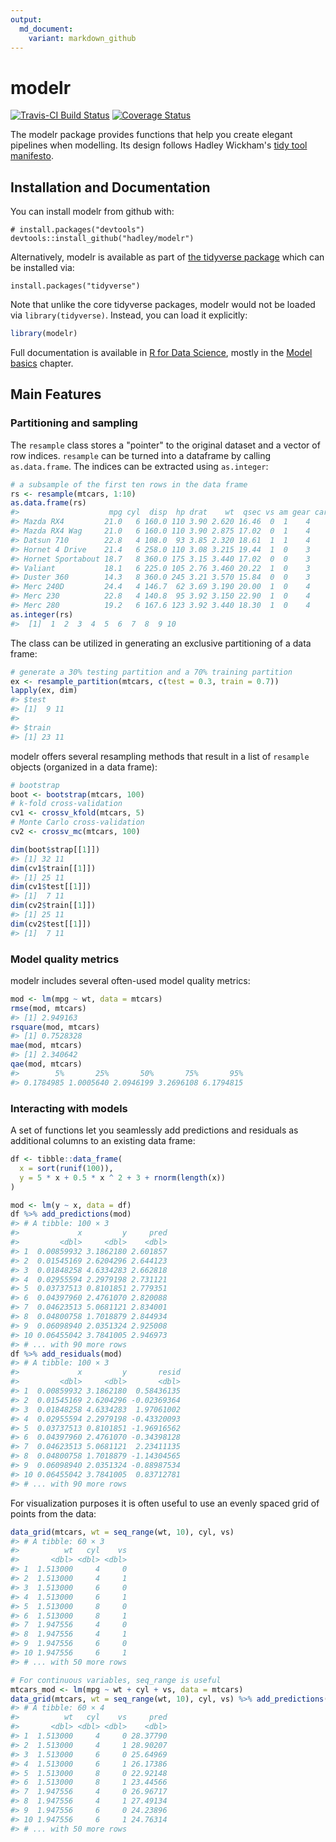 ```yaml
---
output:
  md_document:
    variant: markdown_github
---
```


 

# modelr

[![Travis-CI Build Status](https://travis-ci.org/tidyverse/modelr.svg?branch=master)](https://travis-ci.org/tidyverse/modelr)
[![Coverage Status](https://img.shields.io/codecov/c/github/tidyverse/modelr/master.svg)](https://codecov.io/github/tidyverse/modelr?branch=master)

The modelr package provides functions that help you create elegant pipelines when modelling. Its design follows Hadley Wickham's [tidy tool manifesto](https://mran.microsoft.com/web/packages/tidyverse/vignettes/manifesto.html).

## Installation and Documentation

You can install modelr from github with:

```
# install.packages("devtools")
devtools::install_github("hadley/modelr")
```

Alternatively, modelr is available as part of [the tidyverse package](http://blog.revolutionanalytics.com/2016/09/tidyverse.html) which can be installed via:

```
install.packages("tidyverse")
```

Note that unlike the core tidyverse packages, modelr would not be loaded via `library(tidyverse)`. Instead, you can load it explicitly:


```r
library(modelr)
```

Full documentation is available in [R for Data Science](http://r4ds.had.co.nz/), mostly in the [Model basics](http://r4ds.had.co.nz/model-basics.html) chapter.

## Main Features

### Partitioning and sampling

The `resample` class stores a "pointer" to the original dataset and a vector of row indices. `resample` can be turned into a dataframe by calling `as.data.frame`. The indices can be extracted using `as.integer`:


```r
# a subsample of the first ten rows in the data frame
rs <- resample(mtcars, 1:10)
as.data.frame(rs)
#>                    mpg cyl  disp  hp drat    wt  qsec vs am gear carb
#> Mazda RX4         21.0   6 160.0 110 3.90 2.620 16.46  0  1    4    4
#> Mazda RX4 Wag     21.0   6 160.0 110 3.90 2.875 17.02  0  1    4    4
#> Datsun 710        22.8   4 108.0  93 3.85 2.320 18.61  1  1    4    1
#> Hornet 4 Drive    21.4   6 258.0 110 3.08 3.215 19.44  1  0    3    1
#> Hornet Sportabout 18.7   8 360.0 175 3.15 3.440 17.02  0  0    3    2
#> Valiant           18.1   6 225.0 105 2.76 3.460 20.22  1  0    3    1
#> Duster 360        14.3   8 360.0 245 3.21 3.570 15.84  0  0    3    4
#> Merc 240D         24.4   4 146.7  62 3.69 3.190 20.00  1  0    4    2
#> Merc 230          22.8   4 140.8  95 3.92 3.150 22.90  1  0    4    2
#> Merc 280          19.2   6 167.6 123 3.92 3.440 18.30  1  0    4    4
as.integer(rs)
#>  [1]  1  2  3  4  5  6  7  8  9 10
```

The class can be utilized in generating an exclusive partitioning of a data frame:


```r
# generate a 30% testing partition and a 70% training partition
ex <- resample_partition(mtcars, c(test = 0.3, train = 0.7))
lapply(ex, dim)
#> $test
#> [1]  9 11
#> 
#> $train
#> [1] 23 11
```

modelr offers several resampling methods that result in a list of `resample` objects (organized in a data frame):


```r
# bootstrap
boot <- bootstrap(mtcars, 100)
# k-fold cross-validation
cv1 <- crossv_kfold(mtcars, 5)
# Monte Carlo cross-validation
cv2 <- crossv_mc(mtcars, 100)

dim(boot$strap[[1]])
#> [1] 32 11
dim(cv1$train[[1]])
#> [1] 25 11
dim(cv1$test[[1]])
#> [1]  7 11
dim(cv2$train[[1]])
#> [1] 25 11
dim(cv2$test[[1]])
#> [1]  7 11
```

### Model quality metrics

modelr includes several often-used model quality metrics:


```r
mod <- lm(mpg ~ wt, data = mtcars)
rmse(mod, mtcars)
#> [1] 2.949163
rsquare(mod, mtcars)
#> [1] 0.7528328
mae(mod, mtcars)
#> [1] 2.340642
qae(mod, mtcars)
#>        5%       25%       50%       75%       95% 
#> 0.1784985 1.0005640 2.0946199 3.2696108 6.1794815
```

### Interacting with models

A set of functions let you seamlessly add predictions and residuals as additional columns to an existing data frame:


```r
df <- tibble::data_frame(
  x = sort(runif(100)),
  y = 5 * x + 0.5 * x ^ 2 + 3 + rnorm(length(x))
)

mod <- lm(y ~ x, data = df)
df %>% add_predictions(mod)
#> # A tibble: 100 × 3
#>             x         y     pred
#>         <dbl>     <dbl>    <dbl>
#> 1  0.00859932 3.1862180 2.601857
#> 2  0.01545169 2.6204296 2.644123
#> 3  0.01848258 4.6334283 2.662818
#> 4  0.02955594 2.2979198 2.731121
#> 5  0.03737513 0.8101851 2.779351
#> 6  0.04397960 2.4761070 2.820088
#> 7  0.04623513 5.0681121 2.834001
#> 8  0.04800758 1.7018879 2.844934
#> 9  0.06098940 2.0351324 2.925008
#> 10 0.06455042 3.7841005 2.946973
#> # ... with 90 more rows
df %>% add_residuals(mod)
#> # A tibble: 100 × 3
#>             x         y       resid
#>         <dbl>     <dbl>       <dbl>
#> 1  0.00859932 3.1862180  0.58436135
#> 2  0.01545169 2.6204296 -0.02369364
#> 3  0.01848258 4.6334283  1.97061002
#> 4  0.02955594 2.2979198 -0.43320093
#> 5  0.03737513 0.8101851 -1.96916562
#> 6  0.04397960 2.4761070 -0.34398128
#> 7  0.04623513 5.0681121  2.23411135
#> 8  0.04800758 1.7018879 -1.14304565
#> 9  0.06098940 2.0351324 -0.88987534
#> 10 0.06455042 3.7841005  0.83712781
#> # ... with 90 more rows
```

For visualization purposes it is often useful to use an evenly spaced grid of points from the data:


```r
data_grid(mtcars, wt = seq_range(wt, 10), cyl, vs)
#> # A tibble: 60 × 3
#>          wt   cyl    vs
#>       <dbl> <dbl> <dbl>
#> 1  1.513000     4     0
#> 2  1.513000     4     1
#> 3  1.513000     6     0
#> 4  1.513000     6     1
#> 5  1.513000     8     0
#> 6  1.513000     8     1
#> 7  1.947556     4     0
#> 8  1.947556     4     1
#> 9  1.947556     6     0
#> 10 1.947556     6     1
#> # ... with 50 more rows

# For continuous variables, seq_range is useful
mtcars_mod <- lm(mpg ~ wt + cyl + vs, data = mtcars)
data_grid(mtcars, wt = seq_range(wt, 10), cyl, vs) %>% add_predictions(mtcars_mod)
#> # A tibble: 60 × 4
#>          wt   cyl    vs     pred
#>       <dbl> <dbl> <dbl>    <dbl>
#> 1  1.513000     4     0 28.37790
#> 2  1.513000     4     1 28.90207
#> 3  1.513000     6     0 25.64969
#> 4  1.513000     6     1 26.17386
#> 5  1.513000     8     0 22.92148
#> 6  1.513000     8     1 23.44566
#> 7  1.947556     4     0 26.96717
#> 8  1.947556     4     1 27.49134
#> 9  1.947556     6     0 24.23896
#> 10 1.947556     6     1 24.76314
#> # ... with 50 more rows
```

